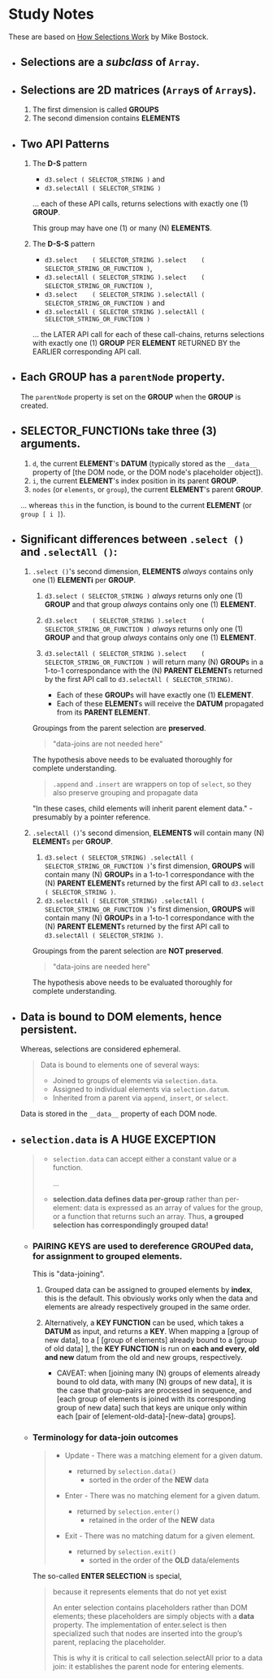 # Study Notes

These are based on [How Selections Work](https://bost.ocks.org/mike/selection/)
by Mike Bostock.

-   ## Selections are a *subclass* of `Array`.

-   ## Selections are 2D matrices (`Array`s of `Array`s).

    1.  The first dimension is called **GROUPS**
    2.  The second dimension contains **ELEMENTS**

-   ## Two API Patterns

    1.  The **D-S** pattern

        -   `d3.select ( SELECTOR_STRING )` and
        -   `d3.selectAll ( SELECTOR_STRING )` 
        
        ... each of these API calls, returns selections with exactly one (1) **GROUP**.

        This group may have one (1) or many (N) **ELEMENTS**.

    2.  The **D-S-S** pattern

        -   `d3.select    ( SELECTOR_STRING ).select    ( SELECTOR_STRING_OR_FUNCTION )`,
        -   `d3.selectAll ( SELECTOR_STRING ).select    ( SELECTOR_STRING_OR_FUNCTION )`,
        -   `d3.select    ( SELECTOR_STRING ).selectAll ( SELECTOR_STRING_OR_FUNCTION )` and 
        -   `d3.selectAll ( SELECTOR_STRING ).selectAll ( SELECTOR_STRING_OR_FUNCTION )`

        ... the LATER API call for each of these call-chains, returns
        selections with exactly one (1) **GROUP** PER **ELEMENT** RETURNED BY
        the EARLIER corresponding API call.

-   ## Each **GROUP** has a `parentNode` property.

    The `parentNode` property is set on the **GROUP** when the **GROUP** is
    created.

-   ## **SELECTOR_FUNCTION**s take three (3) arguments.

    1.  `d`, the current **ELEMENT**'s **DATUM** (typically stored as the
        `__data__` property of [the DOM node, or the DOM node's placeholder
        object]).
    2.  `i`, the current **ELEMENT**'s index position in its parent **GROUP**.
    3.  `nodes` (or `elements`, or `group`), the current **ELEMENT**'s parent
        **GROUP**.

    ... whereas `this` in the function, is bound to the current **ELEMENT** (or
    `group [ i ]`).

-   ## Significant differences between `.select ()` and `.selectAll ()`:

    1.  `.select ()`'s second dimension, **ELEMENTS** *always* contains only one
        (1) **ELEMENTi** per **GROUP**.

        1.  `d3.select ( SELECTOR_STRING )` *always* returns only one (1)
            **GROUP** and that group *always* contains only one (1) **ELEMENT**.
        2.  `d3.select    ( SELECTOR_STRING ).select    (
            SELECTOR_STRING_OR_FUNCTION )` *always* returns only one (1)
            **GROUP** and that group *always* contains only one (1) **ELEMENT**.
        3.  `d3.selectAll ( SELECTOR_STRING ).select    (
            SELECTOR_STRING_OR_FUNCTION )` will return many (N) **GROUP**s in a
            1-to-1 correspondance with the (N) **PARENT ELEMENT**s returned by the
            first API call to `d3.selectAll ( SELECTOR_STRING)`.
            
            -   Each of these **GROUP**s will have exactly one (1) **ELEMENT**.
            -   Each of these **ELEMENT**s will receive the **DATUM** propagated
                from its **PARENT ELEMENT**.

        Groupings from the parent selection are **preserved**. 

        >   "data-joins are not needed here"

        The hypothesis above needs to be evaluated thoroughly for complete
        understanding.

        >   `.append` and `.insert` are wrappers on top of `select`, so they
        >   also preserve grouping and propagate data

        "In these cases, child elements will inherit parent element data." -
        presumably by a pointer reference.

    2.  `.selectAll ()`'s second dimension, **ELEMENTS** will contain many (N)
        **ELEMENT**s per **GROUP**.
    
        1.  `d3.select ( SELECTOR_STRING) .selectAll (
            SELECTOR_STRING_OR_FUNCTION )`'s first dimension, **GROUPS** will contain
            many (N) **GROUP**s in a 1-to-1 correspondance with the (N) **PARENT
            ELEMENT**s returned by the first API call to `d3.select (
            SELECTOR_STRING )`.
        2.  `d3.selectAll ( SELECTOR_STRING) .selectAll (
            SELECTOR_STRING_OR_FUNCTION )`'s first dimension, **GROUPS** will contain
            many (N) **GROUP**s in a 1-to-1 correspondance with the (N) **PARENT
            ELEMENT**s returned by the first API call to `d3.selectAll (
            SELECTOR_STRING )`.

        Groupings from the parent selection are **NOT preserved**.

        >   "data-joins are needed here"

        The hypothesis above needs to be evaluated thoroughly for complete
        understanding.

-   ## Data is bound to DOM elements, hence persistent.

    Whereas, selections are considered ephemeral.       

    >   Data is bound to elements one of several ways:
    >   
    >   -   Joined to groups of elements via `selection.data`.
    >   -   Assigned to individual elements via `selection.datum`.
    >   -   Inherited from a parent via `append`, `insert`, or `select`.

    Data is stored in the `__data__` property of each DOM node.

-   ## `selection.data` is A **HUGE EXCEPTION**

    >   -   `selection.data` can accept either a constant value or a function.
    >
    >       ...
    >
    >   -   **selection.data defines data per-group** rather than per-element: data
    >       is expressed as an array of values for the group, or a function that
    >       returns such an array. Thus, **a grouped selection has correspondingly
    >       grouped data!**

    -   ###  **PAIRING KEYS** are used to dereference **GROUP**ed data, for assignment to **group**ed elements.

        This is "data-joining".

        1.  Grouped data can be assigned to grouped elements by **__index__**, this
            is the default. This obviously works only when the data and elements are
            already respectively grouped in the same order.

        2.  Alternatively, a **KEY FUNCTION** can be used, which takes a **DATUM**
            as input, and returns a **KEY**. When mapping a [group of new data], to a
            [ [group of elements] already bound to a [group of old data] ], the **KEY
            FUNCTION** is run on **__each and every, old and new__** datum from the
            old and new groups, respectively.

            -   CAVEAT: when [joining many (N) groups of elements already bound to
                old data, with many (N) groups of new data], it is the case that
                group-pairs are processed in sequence, and [each group of elements is
                joined with its corresponding group of new data] such that keys are
                unique only within each [pair of [element-old-data]-[new-data]
                groups].

    -   ### Terminology for data-join outcomes

        >   -   Update - There was a matching element for a given datum.
        >       -   returned by `selection.data()`
        >           -   sorted in the order of the **NEW** data
        >
        >   -   Enter - There was no matching element for a given datum.
        >       -   returned by `selection.enter()`
        >           -   retained in the order of the **NEW** data
        >
        >   -   Exit - There was no matching datum for a given element.
        >       -   returned by `selection.exit()`
        >           -   sorted in the order of the **OLD** data/elements

        The so-called **ENTER SELECTION** is special,  

        >   because it represents elements that do not yet exist
        >
        >   An enter selection contains placeholders rather than DOM elements; these
        >   placeholders are simply objects with a __data__ property. The
        >   implementation of enter.select is then specialized such that nodes are
        >   inserted into the group’s parent, replacing the placeholder. 
        >
        >   This is why it is critical to call selection.selectAll prior to a data
        >   join: it establishes the parent node for entering elements.



